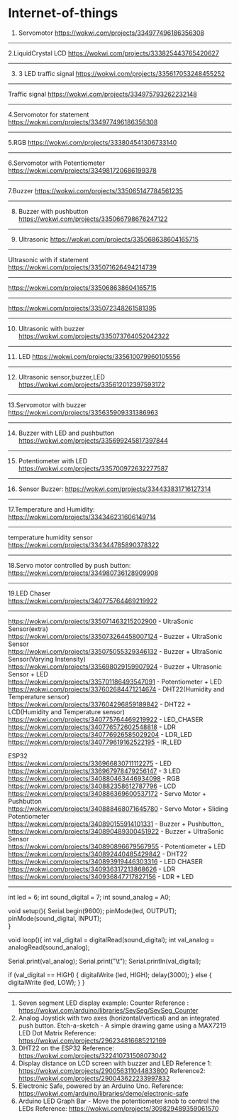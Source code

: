 # Internet-of-things
1. Servomotor https://wokwi.com/projects/334977496186356308  <br>
***************************************************************************
2.LiquidCrystal LCD https://wokwi.com/projects/333825443765420627  <br>
*****************************************************************************
3. 3 LED traffic signal https://wokwi.com/projects/335617053248455252 <br>
*****************************************************************************
Traffic signal https://wokwi.com/projects/334975793262232148  <br>
 *****************************************************************************
4.Servomotor for statement https://wokwi.com/projects/334977496186356308<br>
*****************************************************************************
5.RGB https://wokwi.com/projects/333804541306733140  <br>
******************************************************************************
6.Servomotor with Potentiometer https://wokwi.com/projects/334981720686199378  <br>
***********************************************************************************
7.Buzzer https://wokwi.com/projects/335065147784561235 <br>
**************************************************************************************
8. Buzzer with pushbutton https://wokwi.com/projects/335066798676247122 <br>
*****************************************************************************************
9. Ultrasonic https://wokwi.com/projects/335068638604165715  <br>
******************************************************************************************
Ultrasonic with if statement https://wokwi.com/projects/335071626494214739 <br>
 *****************************************************************************************
https://wokwi.com/projects/335068638604165715<br>
 ****************************************************************************************
https://wokwi.com/projects/335072348261581395 <br>
 ***************************************************************************************
10. Ultrasonic with buzzer https://wokwi.com/projects/335073764052042322 <br>
*****************************************************************************************
11. LED https://wokwi.com/projects/335610079960105556 <br>
*******************************************************************************************
12. Ultrasonic sensor,buzzer,LED https://wokwi.com/projects/335612012397593172  <br>
*******************************************************************************************
13.Servomotor with buzzer https://wokwi.com/projects/335635909331386963 <br>
************************************************************************************************
14. Buzzer with LED and pushbutton https://wokwi.com/projects/335699245817397844 <br> 
*************************************************************************************************
15. Potentiometer with LED https://wokwi.com/projects/335700972632277587 <br>
************************************************************************************************************
16. Sensor Buzzer: https://wokwi.com/projects/334433831716127314<br>
********************************************************************************************************************
17.Temperature and Humidity: https://wokwi.com/projects/334346231606149714<br>
*********************************************************************************************************
temperature humidity sensor
https://wokwi.com/projects/334344785890378322
****************************************************************************************************************************
18.Servo motor controlled by push button:
https://wokwi.com/projects/334980736128909908
******************************************************************************************************************************
19.LED Chaser<br>
https://wokwi.com/projects/340775764469219922 
**************************************************************************************************************************
https://wokwi.com/projects/335071463215202900 - UltraSonic Sensor(extra)<br>
https://wokwi.com/projects/335073264458007124 - Buzzer + UltraSonic Sensor<br>
https://wokwi.com/projects/335075055329346132 - Buzzer + UltraSonic Sensor(Varying Instensity)<br>
https://wokwi.com/projects/335698029159907924 - Buzzer + Ultrasonic Sensor + LED<br>
https://wokwi.com/projects/335701186493547091 - Potentiometer + LED<br>
https://wokwi.com/projects/337602684471214674 - DHT22(Humidity and Temperature sensor)<br>
https://wokwi.com/projects/337604296859189842 - DHT22 + LCD(Humidity and Temperature sensor)<br>
https://wokwi.com/projects/340775764469219922 - LED_CHASER<br>
https://wokwi.com/projects/340776572602548818 - LDR<br>
https://wokwi.com/projects/340776926585029204 - LDR_LED<br>
https://wokwi.com/projects/340779619162522195 - IR_LED<br>

ESP32<br>
https://wokwi.com/projects/336966830711112275 - LED<br>
https://wokwi.com/projects/336967978479256147 - 3 LED<br>
https://wokwi.com/projects/340880463446934098 - RGB<br>
https://wokwi.com/projects/340882358612787796 - LCD<br>
https://wokwi.com/projects/340886369600537172 - Servo Motor + Pushbutton<br>
https://wokwi.com/projects/340888468071645780 - Servo Motor + Sliding Potentiometer<br>
https://wokwi.com/projects/340890155914101331 - Buzzer + Pushbutton_<br>
https://wokwi.com/projects/340890489300451922 - Buzzer + UltraSonic Sensor<br>
https://wokwi.com/projects/340890896679567955 - Potentiometer + LED<br>
https://wokwi.com/projects/340892440485429842 - DHT22<br>
https://wokwi.com/projects/340893919446303316 - LED CHASER<br>
https://wokwi.com/projects/340936317213868626 - LDR<br>
https://wokwi.com/projects/340936847717827156 - LDR + LED<br>
****************************************************************************************************************************

int led = 6;
int sound_digital = 7;
int sound_analog = A0;

void setup(){
  Serial.begin(9600);
  pinMode(led, OUTPUT);
  pinMode(sound_digital, INPUT);  
}

void loop(){
  int val_digital = digitalRead(sound_digital);
  int val_analog = analogRead(sound_analog);

  Serial.print(val_analog);
  Serial.print("\t");
  Serial.println(val_digital);

  if (val_digital == HIGH)
  {
    digitalWrite (led, HIGH);
    delay(3000);
    }
  else
  {
    digitalWrite (led, LOW);
    }
}
********************************************************************************************************************************************
1. Seven segment LED display example: Counter Reference : https://wokwi.com/arduino/libraries/SevSeg/SevSeg_Counter <br>
2. Analog Joystick with two axes (horizontal/vertical) and an integrated push button. Etch-a-sketch - A simple drawing game using a MAX7219 LED Dot Matrix Reference: https://wokwi.com/projects/296234816685212169
3. DHT22 on the ESP32 Reference: https://wokwi.com/projects/322410731508073042
4. Display distance on LCD screen with buzzer and LED  Reference 1: https://wokwi.com/projects/290056311044833800 Reference2: https://wokwi.com/projects/290043622233997832
5. Electronic Safe, powered by an Arduino Uno. Reference: https://wokwi.com/arduino/libraries/demo/electronic-safe
6. Arduino LED Graph Bar - Move the potentiometer knob to control the LEDs Reference:  https://wokwi.com/projects/309829489359061570
